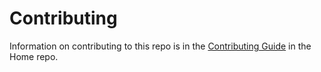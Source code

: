 Contributing
======

Information on contributing to this repo is in the [Contributing Guide](https://github.com/aspnet/Home/blob/master/CONTRIBUTING.md) in the Home repo.
